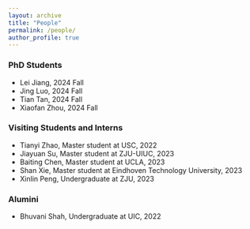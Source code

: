 ```yaml
---
layout: archive
title: "People"
permalink: /people/
author_profile: true
---
```


### PhD Students 
- Lei Jiang, 2024 Fall
- Jing Luo, 2024 Fall
- Tian Tan, 2024 Fall
- Xiaofan Zhou, 2024 Fall

### Visiting Students and Interns
- Tianyi Zhao, Master student at USC, 2022
- Jiayuan Su, Master student at ZJU-UIUC, 2023
- Baiting Chen, Master student at UCLA, 2023
- Shan Xie, Master student at Eindhoven Technology University, 2023
- Xinlin Peng, Undergraduate at ZJU, 2023

### Alumini
- Bhuvani Shah, Undergraduate at UIC, 2022
